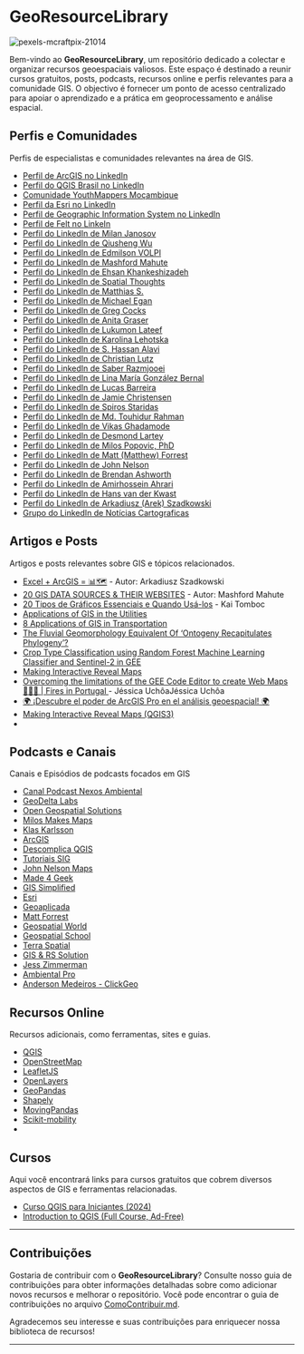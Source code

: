 # GeoResourceLibrary

![pexels-mcraftpix-21014](https://github.com/user-attachments/assets/03a213a3-b817-412b-b3e8-04b22d34294d)

Bem-vindo ao **GeoResourceLibrary**, um repositório dedicado a colectar e organizar recursos geoespaciais valiosos. Este espaço é destinado a reunir cursos gratuitos, posts, podcasts, recursos online e perfis relevantes para a comunidade GIS. O objectivo é fornecer um ponto de acesso centralizado para apoiar o aprendizado e a prática em geoprocessamento e análise espacial.


## Perfis e Comunidades
Perfis de especialistas e comunidades relevantes na área de GIS.
* [Perfil de ArcGIS no LinkedIn](https://www.linkedin.com/company/esri/posts/)
* [Perfil do QGIS Brasil no LinkedIn](https://www.linkedin.com/company/qgisbrasil/)
* [Comunidade YouthMappers Moçambique](https://www.linkedin.com/company/comunidade-youthmappers-mo%C3%A7ambique/)
* [Perfil da Esri no LinkedIn](https://www.linkedin.com/company/esri/)
* [Perfil de Geographic Information System no LinkedIn](https://www.linkedin.com/company/geographic-information-system-gis/)
* [Perfil de Felt no LinkeIn](https://www.linkedin.com/company/feltmaps/)
* [Perfil do LinkedIn de Milan Janosov](https://www.linkedin.com/in/milan-janosov/)
* [Perfil do LinkedIn de Qiusheng Wu](https://www.linkedin.com/in/giswqs/)
* [Perfil do LinkedIn de Edmilson VOLPI](https://www.linkedin.com/in/emvolpi/)
* [Perfil do LinkedIn de Mashford Mahute](https://www.linkedin.com/in/mashford-mahute-012487178/)
* [Perfil do LinkedIn de Ehsan Khankeshizadeh](https://www.linkedin.com/in/ehsan-khankeshizadeh-27a420110/)
* [Perfil do LinkedIn de Spatial Thoughts](https://www.linkedin.com/company/spatial-thoughts/)
* [Perfil do LinkedIn de Matthias S.](https://www.linkedin.com/in/matthias-staengel/)
* [Perfil do LinkedIn de Michael Egan](https://www.linkedin.com/in/michael-egan-4941a4145/)
* [Perfil do LinkedIn de Greg Cocks](https://www.linkedin.com/in/gregcocks/)
* [Perfil do LinkedIn de Anita Graser](https://www.linkedin.com/in/anita-graser-%F0%9F%8C%BB-95102530/)
* [Perfil do LinkedIn de Lukumon Lateef](https://www.linkedin.com/in/lukumon-lateef/)
* [Perfil do LinkedIn de Karolina Lehotska](https://www.linkedin.com/in/karolinalehotska/)
* [Perfil do LinkedIn de S. Hassan Alavi](https://www.linkedin.com/in/alavi22/)
* [Perfil do LinkedIn de Christian Lutz](https://www.linkedin.com/in/christian-lutz-webgis/)
* [Perfil do LinkedIn de Saber Razmjooei](https://www.linkedin.com/in/saber-razmjooei/)
* [Perfil do LinkedIn de Lina María González Bernal](https://www.linkedin.com/in/lina-mar%C3%ADa-gonz%C3%A1lez-bernal/)
* [Perfil do LinkedIn de Lucas Barreira](https://www.linkedin.com/in/lucas-barreira/)
* [Perfil do LinkedIn de Jamie Christensen ](https://www.linkedin.com/in/thatgisguy/)
* [Perfil do LinkedIn de Spiros Staridas](https://www.linkedin.com/in/spyridon-staridas/)
* [Perfil do LinkedIn de Md. Touhidur Rahman ](https://www.linkedin.com/in/md-touhidur-rahman/)
* [Perfil do LinkedIn de Vikas Ghadamode](https://www.linkedin.com/in/vikas-ghadamode-a6a3939b/)
* [Perfil do LinkedIn de Desmond Lartey](https://www.linkedin.com/in/desmond-lartey/)
* [Perfil do LinkedIn de Milos Popovic, PhD](https://www.linkedin.com/in/milos-popovic-phd-89778117/)
* [Perfil do LinkedIn de Matt (Matthew) Forrest](https://www.linkedin.com/in/mbforr/)
* [Perfil do LinkedIn de John Nelson](https://www.linkedin.com/in/johnmnelson/)
* [Perfil do LinkedIn de Brendan Ashworth](https://www.linkedin.com/in/brendanashworth/)
* [Perfil do LinkedIn de Amirhossein Ahrari](https://www.linkedin.com/in/amirhosseinahrari/)
* [Perfil do LinkedIn de Hans van der Kwast](https://www.linkedin.com/in/jvdkwast/)
* [Perfil do LinkedIn de Arkadiusz (Arek) Szadkowski](https://www.linkedin.com/in/arkadiuszszadkowski/)
* [Grupo do LinkedIn de Notícias Cartograficas](https://www.linkedin.com/groups/13691204/)

## Artigos e Posts
Artigos e posts relevantes sobre GIS e tópicos relacionados.
* [Excel + ArcGIS = 📊🗺️](https://www.linkedin.com/posts/arkadiuszszadkowski_gis-excel-arcgispro-activity-7238475649525415936-a4y8?utm_source=share&utm_medium=member_desktop) - Autor: Arkadiusz Szadkowski
* [20 GIS DATA SOURCES & THEIR WEBSITES](https://www.linkedin.com/posts/mashford-mahute-012487178_gis-gis-reposting-activity-7238808404964630528-FpWp?utm_source=share&utm_medium=member_desktop) - Autor: Mashford Mahute
* [20 Tipos de Gráficos Essenciais e Quando Usá-los](https://piktochart.com/pt-br/blog/tipos-de-graficos/) - Kai Tomboc
* [Applications of GIS in the Utilities](https://www.linkedin.com/posts/mashford-mahute-012487178_utilities-gis-infographic-activity-7236383224157900800-Ockr?utm_source=share&utm_medium=member_desktop)
* [8 Applications of GIS in Transportation](https://www.linkedin.com/posts/mashford-mahute-012487178_gis-transportation-technology-activity-7236022954839420928-gCMu?utm_source=share&utm_medium=member_desktop)
* [The Fluvial Geomorphology Equivalent Of ‘Ontogeny Recapitulates Phylogeny’?](https://www.linkedin.com/posts/gregcocks_gis-spatial-mapping-activity-7067563944701292544-eubz?utm_source=share&utm_medium=member_desktop)
* [Crop Type Classification using Random Forest Machine Learning Classifier and Sentinel-2 in GEE](https://www.linkedin.com/posts/lukumon-lateef_gee-randomforests-crop-activity-7225420843143622656-l470?utm_source=share&utm_medium=member_desktop)
* [Making Interactive Reveal Maps](https://www.linkedin.com/posts/lalitbc_qgis-spatial-gis-ugcPost-7241478203037339649-NbKF?utm_source=share&utm_medium=member_desktop)
* [Overcoming the limitations of the GEE Code Editor to create Web Maps 👩🏻‍💻 | Fires in Portugal ](https://www.linkedin.com/posts/jessicaguchoa_googleearthengine-sentinel2-overpassapi-ugcPost-7241525337002545152-rOUd?utm_source=share&utm_medium=member_desktop) - Jéssica UchôaJéssica Uchôa
* [🌍 ¡Descubre el poder de ArcGIS Pro en el análisis geoespacial! 🌍](https://www.linkedin.com/posts/mariapaulagonzalezmendivelso_gis-arcgispro-sig-activity-7241449119775358976-_wm1?utm_source=share&utm_medium=member_desktop)
* [Making Interactive Reveal Maps (QGIS3)](https://www.qgistutorials.com/en/docs/3/interactive_reveal_maps.html)
* 


## Podcasts e Canais
Canais e Episódios de podcasts focados em GIS
* [Canal Podcast Nexos Ambiental](https://www.youtube.com/@podcastnexosambiental)
* [GeoDelta Labs](https://www.youtube.com/@geodeltalabs)
* [Open Geospatial Solutions](https://www.youtube.com/@giswqs)
* [Milos Makes Maps](https://www.youtube.com/@milos-makes-maps)
* [Klas Karlsson](https://www.youtube.com/@klaskarlsson)
* [ArcGIS](https://www.youtube.com/@esri_arcgis)
* [Descomplica QGIS](https://www.youtube.com/@DescomplicaQGIS)
* [Tutoriais SIG](https://www.youtube.com/@TutoriaisSIG)
* [John Nelson Maps](https://www.youtube.com/@johnnelsonmaps)
* [Made 4 Geek](https://www.youtube.com/@made4geek)
* [GIS Simplified](https://www.youtube.com/@gissimplified)
* [Esri](https://www.youtube.com/@esrimaps)
* [Geoaplicada](https://www.youtube.com/@Geoaplicada)
* [Matt Forrest](https://www.youtube.com/@mattforrest)
* [Geospatial World](https://www.youtube.com/@geospatialmedia)
* [Geospatial School](https://www.youtube.com/@geospatialschool)
* [Terra Spatial](https://www.youtube.com/@terraspatial)
* [GIS & RS Solution](https://www.youtube.com/@gisrssolution)
* [Jess Zimmerman](https://www.youtube.com/@jesszimmerman684)
* [Ambiental Pro](https://www.youtube.com/@ambientalpro)
* [Anderson Medeiros - ClickGeo](https://www.youtube.com/@ClickGeo)


## Recursos Online

Recursos adicionais, como ferramentas, sites e guias.
* [QGIS](https://qgis.org/)
* [OpenStreetMap](https://www.openstreetmap.org)
* [LeafletJS](https://leafletjs.com/)
* [OpenLayers](https://openlayers.org/)
* [GeoPandas](https://geopandas.org/en/stable/)
* [Shapely](https://shapely.readthedocs.io/en/stable/#)
* [MovingPandas](https://movingpandas.org/)
* [Scikit-mobility](https://scikit-mobility.github.io/scikit-mobility/#)
* 

## Cursos

Aqui você encontrará links para cursos gratuitos que cobrem diversos aspectos de GIS e ferramentas relacionadas.
* [Curso QGIS para Iniciantes (2024)](https://youtube.com/playlist?list=PLvb2I6DWKZQ9KWUAH2b-_3QYodDnTsCln&si=WF2XrHARsuwxGkQM)
* [Introduction to QGIS (Full Course, Ad-Free)](https://youtu.be/pGm7w-LywO0?si=dIckFZsZDvDlnLhR)



---

## Contribuições

Gostaria de contribuir com o **GeoResourceLibrary**? Consulte nosso guia de contribuições para obter informações detalhadas sobre como adicionar novos recursos e melhorar o repositório. Você pode encontrar o guia de contribuições no arquivo [ComoContribuir.md](ComoContribuir.md).

Agradecemos seu interesse e suas contribuições para enriquecer nossa biblioteca de recursos!

---
